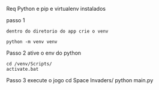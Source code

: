Req Python e pip e virtualenv instalados

passo 1

    dentro do diretorio do app crie o venv

    python -m venv venv

Passo 2 ative o env do python

    cd /venv/Scripts/
    activate.bat

Passo 3 execute o jogo
cd Space Invaders/
python main.py